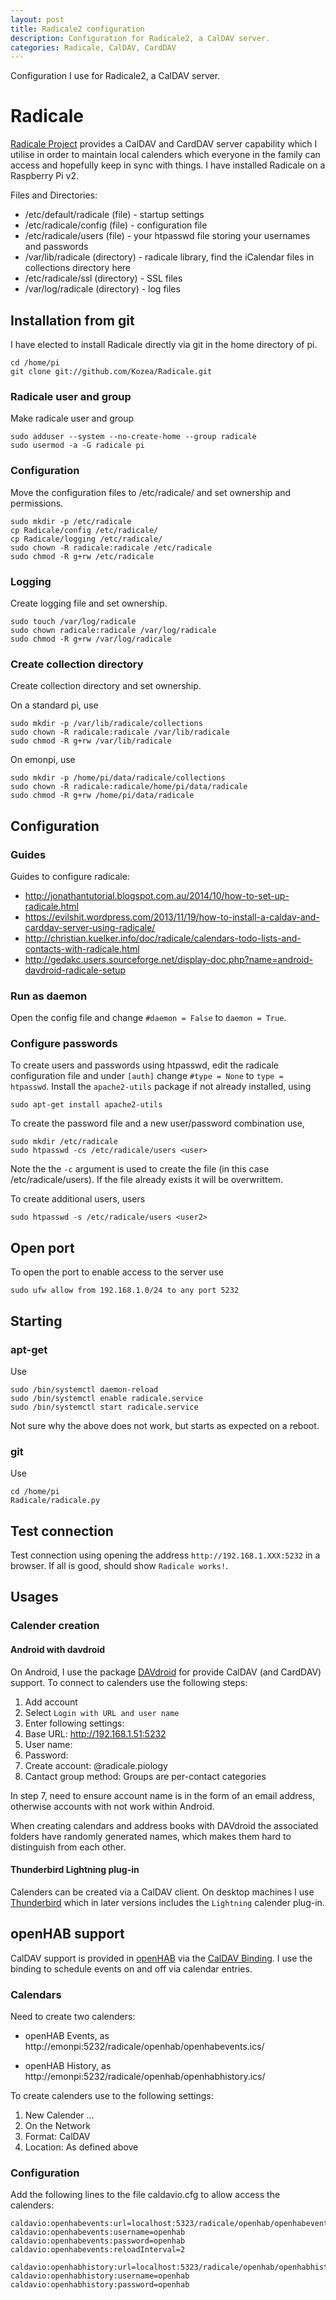 ```yaml
---
layout: post
title: Radicale2 configuration
description: Configuration for Radicale2, a CalDAV server.
categories: Radicale, CalDAV, CardDAV
---
```


Configuration I use for Radicale2, a CalDAV server.

# Radicale

[Radicale Project](http://radicale.org/) provides a CalDAV and CardDAV server capability which I utilise in order to maintain local calenders which everyone in the family can access and hopefully keep in sync with things. I have installed Radicale on a Raspberry Pi v2.

Files and Directories:
*   /etc/default/radicale (file) - startup settings
*   /etc/radicale/config (file) - configuration file
*   /etc/radicale/users (file) - your htpasswd file storing your usernames and passwords
*   /var/lib/radicale (directory) - radicale library, find the iCalendar files in collections directory here
*   /etc/radicale/ssl (directory) - SSL files
*   /var/log/radicale (directory) - log files

## Installation from git

I have elected to install Radicale directly via git in the home directory of pi.

```
cd /home/pi
git clone git://github.com/Kozea/Radicale.git
```

### Radicale user and group

Make radicale user and group

```
sudo adduser --system --no-create-home --group radicale
sudo usermod -a -G radicale pi
```


### Configuration

Move the configuration files to /etc/radicale/ and set ownership and permissions.

```
sudo mkdir -p /etc/radicale
cp Radicale/config /etc/radicale/
cp Radicale/logging /etc/radicale/
sudo chown -R radicale:radicale /etc/radicale
sudo chmod -R g+rw /etc/radicale
```

### Logging

Create logging file and set ownership.

```
sudo touch /var/log/radicale
sudo chown radicale:radicale /var/log/radicale
sudo chmod -R g+rw /var/log/radicale
```

### Create collection directory

Create collection directory and set ownership.

On a standard pi, use


```
sudo mkdir -p /var/lib/radicale/collections
sudo chown -R radicale:radicale /var/lib/radicale
sudo chmod -R g+rw /var/lib/radicale
```
On emonpi, use

```
sudo mkdir -p /home/pi/data/radicale/collections
sudo chown -R radicale:radicale/home/pi/data/radicale
sudo chmod -R g+rw /home/pi/data/radicale
```


## Configuration

### Guides

Guides to configure radicale:

*   http://jonathantutorial.blogspot.com.au/2014/10/how-to-set-up-radicale.html
*   https://evilshit.wordpress.com/2013/11/19/how-to-install-a-caldav-and-carddav-server-using-radicale/
*   http://christian.kuelker.info/doc/radicale/calendars-todo-lists-and-contacts-with-radicale.html
*   http://gedakc.users.sourceforge.net/display-doc.php?name=android-davdroid-radicale-setup

### Run as daemon

Open the config file and change `#daemon = False` to `daemon = True`.

### Configure passwords

To create users and passwords using htpasswd, edit the radicale configuration file and under `[auth]` change `#type = None` to `type = htpasswd`. Install the `apache2-utils` package if not already installed, using

```
sudo apt-get install apache2-utils
```

To create the password file and a new user/password combination use,

```
sudo mkdir /etc/radicale
sudo htpasswd -cs /etc/radicale/users <user>
```

Note the the `-c` argument is used to create the file (in this case /etc/radicale/users). If the file already exists it will be overwrittem.

To create additional users, users

```
sudo htpasswd -s /etc/radicale/users <user2>
```

## Open port

To open the port to enable access to the server use

```
sudo ufw allow from 192.168.1.0/24 to any port 5232
```

## Starting

### apt-get

Use

```
sudo /bin/systemctl daemon-reload
sudo /bin/systemctl enable radicale.service
sudo /bin/systemctl start radicale.service
```

Not sure why the above does not work, but starts as expected on a reboot.

### git

Use

```
cd /home/pi
Radicale/radicale.py
```

## Test connection

Test connection using opening the address `http://192.168.1.XXX:5232` in a browser. If all is good, should show `Radicale works!`.

## Usages

### Calender creation

#### Android with davdroid

On Android, I use the package [DAVdroid](https://davdroid.bitfire.at/) for provide CalDAV (and CardDAV) support. To connect to calenders use the following steps:

1.  Add account
2.  Select `Login with URL and user name`
3.  Enter following settings:
4.  Base URL: http://192.168.1.51:5232
5.  User name: <user>
6.  Password: <password>
7.  Create account: <user>@radicale.piology
8.  Cantact group method: Groups are per-contact categories

In step 7, need to ensure account name is in the form of an email address, otherwise accounts with not work within Android.

When creating calendars and address books with DAVdroid the associated folders have randomly generated names, which makes them hard to distinguish from each other.

#### Thunderbird Lightning plug-in

Calenders can be created via a CalDAV client. On desktop machines I use [Thunderbird](https://www.mozilla.org/en-US/thunderbird/) which in later versions includes the `Lightning` calender plug-in.

## openHAB support

CalDAV support is provided in [openHAB](http://openhab.org) via the [CalDAV Binding](https://github.com/openhab/openhab1-addons/wiki/CalDAV). I use the binding to schedule events on and off via calendar entries.

### Calendars

Need to create two calenders:

*   openHAB Events, as http://emonpi:5232/radicale/openhab/openhabevents.ics/

*   openHAB History, as http://emonpi:5232/radicale/openhab/openhabhistory.ics/

To create calenders use to the following settings:

1.  New Calender ...
2.  On the Network
3.  Format: CalDAV
4.  Location: As defined above

### Configuration

Add the following lines to the file caldavio.cfg to allow access the calenders:

```
caldavio:openhabevents:url=localhost:5323/radicale/openhab/openhabevents.ics
caldavio:openhabevents:username=openhab
caldavio:openhabevents:password=openhab
caldavio:openhabevents:reloadInterval=2

caldavio:openhabhistory:url=localhost:5323/radicale/openhab/openhabhistory.ics
caldavio:openhabhistory:username=openhab
caldavio:openhabhistory:password=openhab
```
